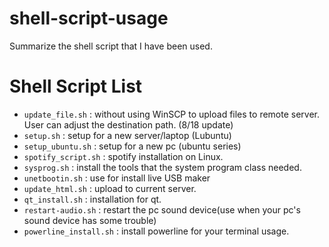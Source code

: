 # shell-script-usage
Summarize the shell script that I have been used.

# Shell Script List
  - `update_file.sh` : without using WinSCP to upload files to remote server. User can adjust the destination path. (8/18 update)
  - `setup.sh` : setup for a new server/laptop (Lubuntu)
  - `setup_ubuntu.sh` : setup for a new pc (ubuntu series)
  - `spotify_script.sh` : spotify installation on Linux.
  - `sysprog.sh` : install the tools that the system program class needed.
  - `unetbootin.sh` : use for install live USB maker
  - `update_html.sh` : upload to current server.
  - `qt_install.sh` : installation for qt.
  - `restart-audio.sh` : restart the pc sound device(use when your pc's sound device has some trouble)
  - `powerline_install.sh` : install powerline for your terminal usage.
